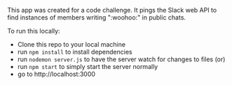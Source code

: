 This app was created for a code challenge. It pings the Slack web API to find instances of members writing ":woohoo:" in public chats. 

To run this locally:

- Clone this repo to your local machine
- run `npm install` to install dependencies
- run `nodemon server.js` to have the server watch for changes to files
(or)
- run `npm start` to simply start the server normally
- go to http://localhost:3000